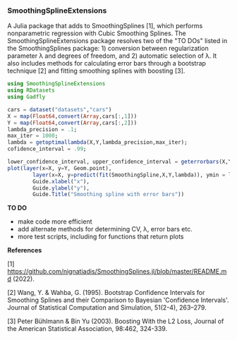 ### SmoothingSplineExtensions

A Julia package that adds to SmoothingSplines [1], which performs nonparametric regression with Cubic Smoothing Splines. The SmoothingSplineExtensions package resolves two of the "TO DOs" listed in the SmoothingSplines package: 1) conversion between regularization parameter λ and degrees of freedom, and 2) automatic selection of λ. It also includes methods for calculating error bars through a bootstrap technique [2] and fitting smoothing splines with boosting [3].

```julia
using SmoothingSplineExtensions
using RDatasets
using Gadfly

cars = dataset("datasets","cars")
X = map(Float64,convert(Array,cars[:,1]))
Y = map(Float64,convert(Array,cars[:,2]))
lambda_precision = .1;
max_iter = 1000;
lambda = getoptimallambda(X,Y,lambda_precision,max_iter);
cofidence_interval = .99;

lower_confidence_interval, upper_confidence_interval = geterrorbars(X,Y,lambda,confidence_interval)
plot(layer(x=X, y=Y, Geom.point),
        layer(x=X, y=predict(fit(SmoothingSpline,X,Y,lambda)), ymin = lower_confidence_interval, ymax = upper_confidence_interval, Geom.line, Geom.ribbon),
        Guide.xlabel("x"),
        Guide.ylabel("y"),
        Guide.Title("Smoothing spline with error bars"))

```

**TO DO**

* make code more efficient
* add alternate methods for determining CV, λ, error bars etc.
* more test scripts, including for functions that return plots


**References**

[1] https://github.com/nignatiadis/SmoothingSplines.jl/blob/master/README.md (2022).

[2] Wang, Y. &amp; Wahba, G. (1995). Bootstrap Confidence Intervals for Smoothing Splines and their Comparison to Bayesian 'Confidence Intervals'. Journal of Statistical Computation and Simulation, 51(2-4), 263–279.

[3] Peter Bühlmann & Bin Yu (2003). Boosting With the L2 Loss, Journal of the American Statistical Association, 98:462, 324-339.
